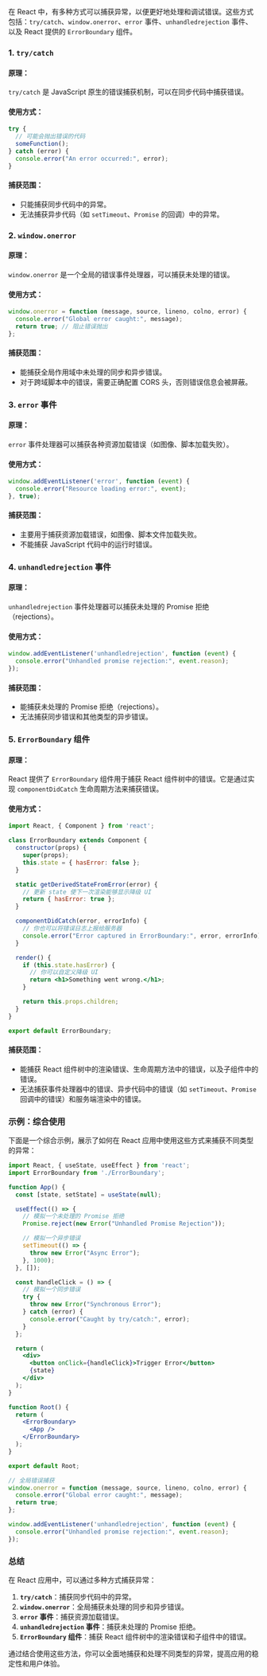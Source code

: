 在 React 中，有多种方式可以捕获异常，以便更好地处理和调试错误。这些方式包括：`try/catch`、`window.onerror`、`error` 事件、`unhandledrejection` 事件、以及 React 提供的 `ErrorBoundary` 组件。

### 1. `try/catch`

#### 原理：
`try/catch` 是 JavaScript 原生的错误捕获机制，可以在同步代码中捕获错误。

#### 使用方式：
```javascript
try {
  // 可能会抛出错误的代码
  someFunction();
} catch (error) {
  console.error("An error occurred:", error);
}
```

#### 捕获范围：
- 只能捕获同步代码中的异常。
- 无法捕获异步代码（如 `setTimeout`、`Promise` 的回调）中的异常。

### 2. `window.onerror`

#### 原理：
`window.onerror` 是一个全局的错误事件处理器，可以捕获未处理的错误。

#### 使用方式：
```javascript
window.onerror = function (message, source, lineno, colno, error) {
  console.error("Global error caught:", message);
  return true; // 阻止错误抛出
};
```

#### 捕获范围：
- 能捕获全局作用域中未处理的同步和异步错误。
- 对于跨域脚本中的错误，需要正确配置 CORS 头，否则错误信息会被屏蔽。

### 3. `error` 事件

#### 原理：
`error` 事件处理器可以捕获各种资源加载错误（如图像、脚本加载失败）。

#### 使用方式：
```javascript
window.addEventListener('error', function (event) {
  console.error("Resource loading error:", event);
}, true);
```

#### 捕获范围：
- 主要用于捕获资源加载错误，如图像、脚本文件加载失败。
- 不能捕获 JavaScript 代码中的运行时错误。

### 4. `unhandledrejection` 事件

#### 原理：
`unhandledrejection` 事件处理器可以捕获未处理的 Promise 拒绝（rejections）。

#### 使用方式：
```javascript
window.addEventListener('unhandledrejection', function (event) {
  console.error("Unhandled promise rejection:", event.reason);
});
```

#### 捕获范围：
- 能捕获未处理的 Promise 拒绝（rejections）。
- 无法捕获同步错误和其他类型的异步错误。

### 5. `ErrorBoundary` 组件

#### 原理：
React 提供了 `ErrorBoundary` 组件用于捕获 React 组件树中的错误。它是通过实现 `componentDidCatch` 生命周期方法来捕获错误。

#### 使用方式：
```jsx
import React, { Component } from 'react';

class ErrorBoundary extends Component {
  constructor(props) {
    super(props);
    this.state = { hasError: false };
  }

  static getDerivedStateFromError(error) {
    // 更新 state 使下一次渲染能够显示降级 UI
    return { hasError: true };
  }

  componentDidCatch(error, errorInfo) {
    // 你也可以将错误日志上报给服务器
    console.error("Error captured in ErrorBoundary:", error, errorInfo);
  }

  render() {
    if (this.state.hasError) {
      // 你可以自定义降级 UI
      return <h1>Something went wrong.</h1>;
    }

    return this.props.children;
  }
}

export default ErrorBoundary;
```

#### 捕获范围：
- 能捕获 React 组件树中的渲染错误、生命周期方法中的错误，以及子组件中的错误。
- 无法捕获事件处理器中的错误、异步代码中的错误（如 `setTimeout`、`Promise` 回调中的错误）和服务端渲染中的错误。

### 示例：综合使用

下面是一个综合示例，展示了如何在 React 应用中使用这些方式来捕获不同类型的异常：

```jsx
import React, { useState, useEffect } from 'react';
import ErrorBoundary from './ErrorBoundary';

function App() {
  const [state, setState] = useState(null);

  useEffect(() => {
    // 模拟一个未处理的 Promise 拒绝
    Promise.reject(new Error("Unhandled Promise Rejection"));

    // 模拟一个异步错误
    setTimeout(() => {
      throw new Error("Async Error");
    }, 1000);
  }, []);

  const handleClick = () => {
    // 模拟一个同步错误
    try {
      throw new Error("Synchronous Error");
    } catch (error) {
      console.error("Caught by try/catch:", error);
    }
  };

  return (
    <div>
      <button onClick={handleClick}>Trigger Error</button>
      {state}
    </div>
  );
}

function Root() {
  return (
    <ErrorBoundary>
      <App />
    </ErrorBoundary>
  );
}

export default Root;

// 全局错误捕获
window.onerror = function (message, source, lineno, colno, error) {
  console.error("Global error caught:", message);
  return true;
};

window.addEventListener('unhandledrejection', function (event) {
  console.error("Unhandled promise rejection:", event.reason);
});
```

### 总结

在 React 应用中，可以通过多种方式捕获异常：

1. **`try/catch`**：捕获同步代码中的异常。
2. **`window.onerror`**：全局捕获未处理的同步和异步错误。
3. **`error` 事件**：捕获资源加载错误。
4. **`unhandledrejection` 事件**：捕获未处理的 Promise 拒绝。
5. **`ErrorBoundary` 组件**：捕获 React 组件树中的渲染错误和子组件中的错误。

通过结合使用这些方法，你可以全面地捕获和处理不同类型的异常，提高应用的稳定性和用户体验。